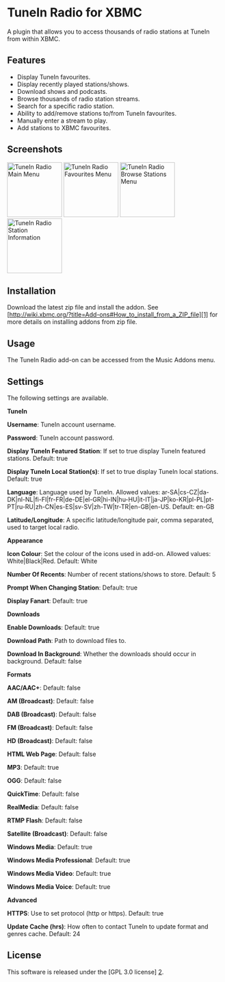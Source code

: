 TuneIn Radio for XBMC
=====================
A plugin that allows you to access thousands of radio stations at TuneIn from within XBMC.

Features
--------
- Display TuneIn favourites.
- Display recently played stations/shows.
- Download shows and podcasts.
- Browse thousands of radio station streams.
- Search for a specific radio station.
- Ability to add/remove stations to/from TuneIn favourites.
- Manually enter a stream to play.
- Add stations to XBMC favourites.

Screenshots
-----------
<img alt="TuneIn Radio Main Menu" src="https://raw.github.com/brianhornsby/www_brianhornsby_com/master/img/tunein_main_menu.png" height="128"/>
<img alt="TuneIn Radio Favourites Menu" src="https://raw.github.com/brianhornsby/www_brianhornsby_com/master/img/tunein_favourites_menu.png" height="128"/>
<img alt="TuneIn Radio Browse Stations Menu" src="https://raw.github.com/brianhornsby/www_brianhornsby_com/master/img/tunein_browse_stations.png" height="128"/>
<img alt="TuneIn Radio Station Information" src="https://raw.github.com/brianhornsby/www_brianhornsby_com/master/img/tunein_station_information.png" height="128"/>

Installation
------------
Download the latest zip file and install the addon. 
See [http://wiki.xbmc.org/?title=Add-ons#How_to_install_from_a_ZIP_file][1] for more details on installing addons from zip file.

Usage
-----
The TuneIn Radio add-on can be accessed from the Music Addons menu.

Settings
--------
The following settings are available.

**TuneIn**

**Username**: TuneIn account username.

**Password**: TuneIn account password.

**Display TuneIn Featured Station**: If set to true display TuneIn featured stations. Default: true

**Display TuneIn Local Station(s)**: If set to true display TuneIn local stations. Default: true

**Language**: Language used by TuneIn. Allowed values: ar-SA|cs-CZ|da-DK|nl-NL|fi-FI|fr-FR|de-DE|el-GR|hi-IN|hu-HU|it-IT|ja-JP|ko-KR|pl-PL|pt-PT|ru-RU|zh-CN|es-ES|sv-SV|zh-TW|tr-TR|en-GB|en-US. Default: en-GB

**Latitude/Longitude**: A specific latitude/longitude pair, comma separated, used to target local radio.

**Appearance**

**Icon Colour**: Set the colour of the icons used in add-on. Allowed values: White|Black|Red. Default: White

**Number Of Recents**: Number of recent stations/shows to store. Default: 5

**Prompt When Changing Station**: Default: true

**Display Fanart**: Default: true

**Downloads**

**Enable Downloads**: Default: true

**Download Path**: Path to download files to.

**Download In Background**: Whether the downloads should occur in background. Default: false

**Formats**

**AAC/AAC+**: Default: false

**AM (Broadcast)**: Default: false

**DAB (Broadcast)**: Default: false

**FM (Broadcast)**: Default: false

**HD (Broadcast)**: Default: false

**HTML Web Page**: Default: false

**MP3**: Default: true

**OGG**: Default: false

**QuickTime**: Default: false

**RealMedia**: Default: false

**RTMP Flash**: Default: false

**Satellite (Broadcast)**: Default: false

**Windows Media**: Default: true

**Windows Media Professional**: Default: true

**Windows Media Video**: Default: true

**Windows Media Voice**: Default: true

**Advanced**

**HTTPS**: Use to set protocol (http or https). Default: true

**Update Cache (hrs)**: How often to contact TuneIn to update format and genres cache. Default: 24


License
-------
This software is released under the [GPL 3.0 license] [2].

[1]: http://wiki.xbmc.org/?title=Add-ons#How_to_install_from_a_ZIP_file
[2]: http://www.gnu.org/licenses/gpl-3.0.html
